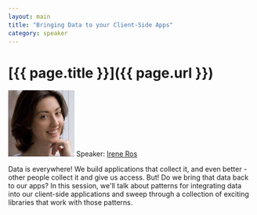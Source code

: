 ```yaml
---
layout: main
title: "Bringing Data to your Client-Side Apps"
category: speaker
---
```


# [{{ page.title }}]({{ page.url }})

<a href="http://ireneros.com"><img src="/images/irene-ros.jpeg" class="speaker" alt="Irene Ros"></a>
Speaker: <a href="http://ireneros.com">Irene Ros</a>

Data is everywhere! We build applications that collect it, and even better - other people collect it and give us access. But! Do we bring that data back to our apps? In this session, we'll talk about patterns for integrating data into our client-side applications and sweep through a collection of exciting libraries that work with those patterns. 
